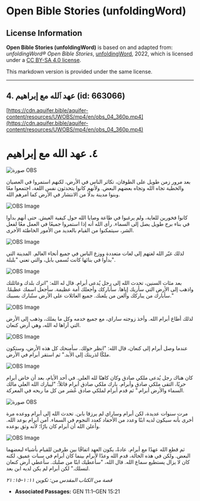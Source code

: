 # Open Bible Stories (unfoldingWord)

## License Information

**Open Bible Stories (unfoldingWord)** is based on and adapted from: _unfoldingWord® Open Bible Stories_, [unfoldingWord](https://unfoldingword.org/utw), 2022, which is licensed under a [CC BY-SA 4.0 license](https://creativecommons.org/licenses/by-sa/4.0/legalcode.en).

This markdown version is provided under the same license.



--------------------------------

## 4. عهد ٱلله مع إبراهيم (id: 663066)

[https://cdn.aquifer.bible/aquifer-content/resources/UWOBS/mp4/en/obs_04_360p.mp4](https://cdn.aquifer.bible/aquifer-content/resources/UWOBS/mp4/en/obs_04_360p.mp4)

٤. عهد الله مع إبراهيم
======================

![صورة OBS](https://cdn.aquifer.bible/aquifer-content/resources/UWOBS/jpg/360px/obs-en-04-01.jpg)

بعد مرور زمن طويل على الطوفان، تكاثر الناس في الأرض، لكنهم استمروا في العصيان والخطية تجاه الله وتجاه بعضهم البعض. ولأنهم كانوا يتحدثون نفس اللغة، اجتمعوا معًا وبنوا مدينة بدلًا من الانتشار في الأرض كما أمرهم الله.

![OBS Image](https://cdn.aquifer.bible/aquifer-content/resources/UWOBS/jpg/360px/obs-en-04-02.jpg)

كانوا فخورين للغاية، ولم يرغبوا في طاعة وصايا الله حول كيفية العيش. حتى أنهم بدأوا في بناء برج طويل يصل إلى السماء. رأى الله أنه إذا استمروا جميعًا في العمل معًا لفعل الشر، سيتمكنوا من القيام بالعديد من الأمور الخاطئة الأخرى.

![OBS Image](https://cdn.aquifer.bible/aquifer-content/resources/UWOBS/jpg/360px/obs-en-04-03.jpg)

لذلك غيّر الله لغتهم إلى لغات متعددة ووزع الناس في جميع أنحاء العالم. المدينة التي بدأوا في بنائها كانت تُسمى بابل، والتي تعني "بلبلة".

![OBS Image](https://cdn.aquifer.bible/aquifer-content/resources/UWOBS/jpg/360px/obs-en-04-04.jpg)

بعد مئات السنين، تحدث الله إلى رجل يُدعى أبرام. قال له الله: "اترك بلدك وعائلتك واذهب إلى الأرض التي سأريك إياها. سأباركك وأجعلك أمة عظيمة. سأجعل اسمك عظيمًا. سأبارك من يباركك وألعن من يلعنك. جميع العائلات على الأرض ستُبارك بسببك."

![OBS Image](https://cdn.aquifer.bible/aquifer-content/resources/UWOBS/jpg/360px/obs-en-04-05.jpg)

لذلك أطاع أبرام الله. وأخذ زوجته ساراي، مع جميع خدمه وكل ما يملك، وذهب إلى الأرض التي أراها له الله، وهي أرض كنعان.

![OBS Image](https://cdn.aquifer.bible/aquifer-content/resources/UWOBS/jpg/360px/obs-en-04-06.jpg)

عندما وصل أبرام إلى كنعان، قال الله: "انظر حولك. سأمنحك كل هذه الأرض، وستكون ملكًا لذريتك إلى الأبد." ثم استقر أبرام في الأرض.

![OBS Image](https://cdn.aquifer.bible/aquifer-content/resources/UWOBS/jpg/360px/obs-en-04-07.jpg)

كان هناك رجل يُدعى ملكي صادق وكان كاهنًا لله العلي. في أحد الأيام، بعد أن خاض أبرام حربًا، التقى ملكي صادق وأبرام. بارك ملكي صادق أبرام قائلاً: "ليبارك الله العلي مالك السماء والأرض أبرام." ثم قدم أبرام لملكي صادق عُشر من كل ما ربحه في المعركة.

![صورة OBS](https://cdn.aquifer.bible/aquifer-content/resources/UWOBS/jpg/360px/obs-en-04-08.jpg)

مرت سنوات عديدة، لكن أبرام وساراي لم يرزقا بابن. تحدث الله إلى أبرام ووعده مرة أخرى بأنه سيكون لديه ابنًا وعدد من الأحفاد كعدد النجوم في السماء. آمن أبرام بوعد الله. وأعلن الله أن أبرام كان بارًا؛ لأنه وثق بوعده.

![OBS Image](https://cdn.aquifer.bible/aquifer-content/resources/UWOBS/jpg/360px/obs-en-04-09.jpg)

ثم قطع الله عهدًا مع أبرام. عادةً، يكون العهد اتفاقًا بين طرفين للقيام بأشياء لبعضهما البعض. ولكن في هذه الحالة، قدم الله وعدًا لأبرام بينما كان أبرام في سبات عميق، لكنه كان لا يزال يستطيع سماع الله. قال الله، "سأعطيك ابنًا من صلبك. سأعطي أرض كنعان لنسلك." لكن أبرام لم يكن لديه ابن بعد.

*قصة من الكتاب المقدس من: تكوين ١١: ١–١٥: ٢١*

* **Associated Passages:** GEN 11:1–GEN 15:21

